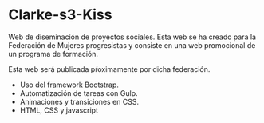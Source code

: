 # Clarke-s3-Kiss
Web de diseminación de proyectos sociales. Esta web se ha creado para la Federación de Mujeres progresistas y consiste en una web promocional de un programa de formación.

Esta web será publicada pŕoximamente por dicha federación.

* Uso del framework Bootstrap.
* Automatización de tareas con Gulp.
* Animaciones y transiciones en CSS.
* HTML, CSS y javascript
